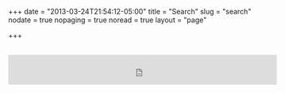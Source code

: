 +++
date = "2013-03-24T21:54:12-05:00"
title = "Search"
slug = "search"
nodate = true
nopaging = true
noread = true
layout = "page"

+++

<br />
<div align="center">
<iframe src="https://duckduckgo.com/search.html?width=408&duck=yes&site=fak3r.com&focus=yes" style="overflow:hidden;margin:0;padding:0;width:541px;height:60px;" frameborder="0"></iframe>
</div>

